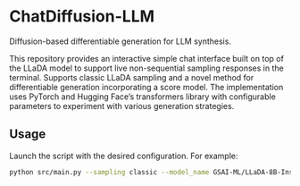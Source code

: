 # ChatDiffusion-LLM
Diffusion-based differentiable generation for LLM synthesis.

This repository provides an interactive simple chat interface built on top of the LLaDA model to support live non-sequential sampling responses in the terminal. Supports classic LLaDA sampling and a novel method for differentiable generation incorporating a score model. The implementation uses PyTorch and Hugging Face’s transformers library with configurable parameters to experiment with various generation strategies.

## Usage

Launch the script with the desired configuration. For example:

```bash
python src/main.py --sampling classic --model_name GSAI-ML/LLaDA-8B-Instruct --gen_length 64 --block_length 32 --steps 64 --temperature 0.0 --cfg_scale 0.0
